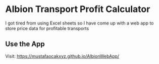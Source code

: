 # Albion Transport Profit Calculator

I got tired from using Excel sheets so I have come up with a web app to store price data for profitable transports

## Use the App
Visit: https://mustafaocakxyz.github.io/AlbionWebApp/
